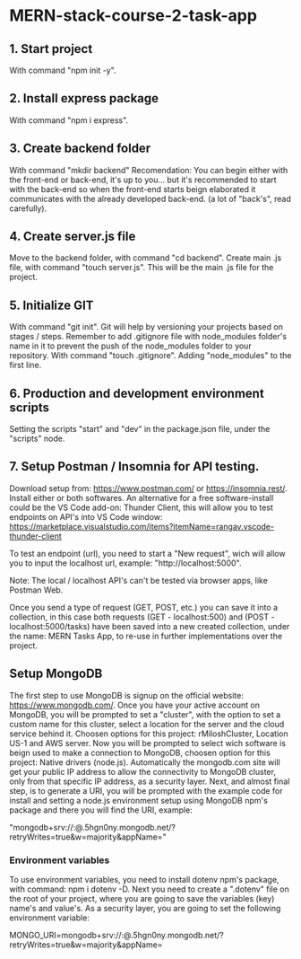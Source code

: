 # MERN-stack-course-2-task-app

## 1. Start project
With command "npm init -y".

## 2. Install express package
With command "npm i express".

## 3. Create backend folder
With command "mkdir backend"
Recomendation: You can begin either with the front-end or back-end, it's up to you... but it's recommended to start with the back-end so when the front-end starts beign elaborated it communicates with the already developed back-end. (a lot of "back's", read carefully).

## 4. Create server.js file
Move to the backend folder, with command "cd backend".
Create main .js file, with command "touch server.js".
This will be the main .js file for the project.

## 5. Initialize GIT
With command "git init".
Git will help by versioning your projects based on stages / steps.
Remember to add .gitignore file with node_modules folder's name in it to prevent the push of the node_modules folder to your repository.
With command "touch .gitignore".
Adding "node_modules" to the first line.

## 6. Production and development environment scripts
Setting the scripts "start" and "dev" in the package.json file, under the "scripts" node.

## 7. Setup Postman / Insomnia for API testing.
Download setup from: https://www.postman.com/ or https://insomnia.rest/.
Install either or both softwares.
An alternative for a free software-install could be the VS Code add-on: Thunder Client, this will allow you to test endpoints on API's into VS Code window: https://marketplace.visualstudio.com/items?itemName=rangav.vscode-thunder-client

To test an endpoint (url), you need to start a "New request", wich will allow you to input the localhost url, example: "http://localhost:5000".

Note: The local / localhost API's can't be tested vía browser apps, like Postman Web.

Once you send a type of request (GET, POST, etc.) you can save it into a collection, in this case both requests (GET - localhost:500) and (POST - localhost:5000/tasks) have been saved into a new created collection, under the name: MERN Tasks App, to re-use in further implementations over the project.

## Setup MongoDB
The first step to use MongoDB is signup on the official website: https://www.mongodb.com/.
Once you have your active account on MongoDB, you will be prompted to set a "cluster", with the option to set a custom name for this cluster, select a location for the server and the cloud service behind it. Choosen options for this project: rMiloshCluster, Location US-1 and AWS server.
Now you will be prompted to select wich software is beign used to make a connection to MongoDB, choosen option for this project: Native drivers (node.js).
Automatically the mongodb.com site will get your public IP address to allow the connectivity to MongoDB cluster, only from that specific IP address, as a security layer.
Next, and almost final step, is to generate a URI, you will be prompted with the example code for install and setting a node.js environment setup using MongoDB npm's package and there you will find the URI, example:

"mongodb+srv://<username>:<password>@<clustername>.5hgn0ny.mongodb.net/?retryWrites=true&w=majority&appName=<clustername>"

### Environment variables
To use environment variables, you need to install dotenv npm's package, with command: npm i dotenv -D.
Next you need to create a ".dotenv" file on the root of your project, where you are going to save the variables (key) name's and value's.
As a security layer, you are going to set the following environment variable:

MONGO_URI=mongodb+srv://<username>:<password>@<clustername>.5hgn0ny.mongodb.net/?retryWrites=true&w=majority&appName=<clustername>
